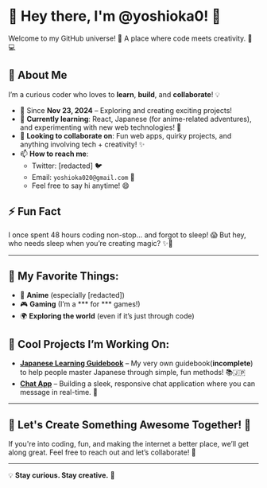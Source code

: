 # 👋 **Hey there, I'm @yoshioka0!** 🚀
Welcome to my GitHub universe! 🌌 A place where code meets creativity. 🎨💻

## 🧐 **About Me**
I’m a curious coder who loves to **learn**, **build**, and **collaborate**! 💡

- 🚀 Since **Nov 23, 2024** – Exploring and creating exciting projects!
- 🌱 **Currently learning**: React, Japanese (for anime-related adventures), and experimenting with new web technologies! 🎉
- 💞️ **Looking to collaborate on**: Fun web apps, quirky projects, and anything involving tech + creativity! ✨
- 📫 **How to reach me**:
  - Twitter: [redacted] 🐦
  - Email: `yoshioka020@gmail.com` 📩
  - Feel free to say hi anytime! 😄

## ⚡ **Fun Fact**
I once spent 48 hours coding non-stop... and forgot to sleep! 😱 But hey, who needs sleep when you’re creating magic? ✨🌙

---

## 🌟 **My Favorite Things**:
- 🍣 **Anime** (especially [redacted])
- 🎮 **Gaming** (I’m a *** for *** games!)
- 🌍 **Exploring the world** (even if it’s just through code)

## 🎨 **Cool Projects I’m Working On**:
- **[Japanese Learning Guidebook](https://github.com/yoshioka0/nihongo/)** – My very own guidebook(**incomplete**) to help people master Japanese through simple, fun methods! 📚🇯🇵
- **[Chat App](https://github.com/yoshioka0/nihongo/)** – Building a sleek, responsive chat application where you can message in real-time. 💬
  
---

## 🚀 Let's Create Something Awesome Together! 🎉

If you're into coding, fun, and making the internet a better place, we’ll get along great. Feel free to reach out and let’s collaborate! 🌟

---

💡 **Stay curious. Stay creative.** 🌈

<!---
yoshioka0/yoshioka0 is a ✨ special ✨ repository because its `README.md` (this file) appears on your GitHub profile.
You can click the Preview link to take a look at your changes.
--->
